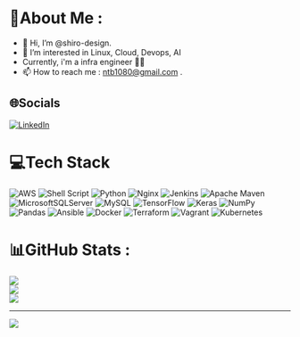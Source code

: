 # 💫About Me :
- 👋 Hi, I’m @shiro-design.
- 👀 I’m interested in  Linux, Cloud, Devops, AI
- Currently, i'm a infra engineer 👨‍💻
- 📫 How to reach me : ntb1080@gmail.com .

## 🌐Socials
[![LinkedIn](https://img.shields.io/badge/LinkedIn-%230077B5.svg?logo=linkedin&logoColor=white)](https://linkedin.com/in/nguyenbn1404) 

# 💻Tech Stack
![AWS](https://img.shields.io/badge/AWS-%23FF9900.svg?style=flat&logo=amazon-aws&logoColor=white) ![Shell Script](https://img.shields.io/badge/shell_script-%23121011.svg?style=flat&logo=gnu-bash&logoColor=white) ![Python](https://img.shields.io/badge/python-3670A0?style=flat&logo=python&logoColor=ffdd54) ![Nginx](https://img.shields.io/badge/nginx-%23009639.svg?style=flat&logo=nginx&logoColor=white) ![Jenkins](https://img.shields.io/badge/jenkins-%232C5263.svg?style=flat&logo=jenkins&logoColor=white) ![Apache Maven](https://img.shields.io/badge/Apache%20Maven-C71A36?style=flat&logo=Apache%20Maven&logoColor=white) ![MicrosoftSQLServer](https://img.shields.io/badge/Microsoft%20SQL%20Sever-CC2927?style=flat&logo=microsoft%20sql%20server&logoColor=white) ![MySQL](https://img.shields.io/badge/mysql-%2300f.svg?style=flat&logo=mysql&logoColor=white) ![TensorFlow](https://img.shields.io/badge/TensorFlow-%23FF6F00.svg?style=flat&logo=TensorFlow&logoColor=white) ![Keras](https://img.shields.io/badge/Keras-%23D00000.svg?style=flat&logo=Keras&logoColor=white) ![NumPy](https://img.shields.io/badge/numpy-%23013243.svg?style=flat&logo=numpy&logoColor=white) ![Pandas](https://img.shields.io/badge/pandas-%23150458.svg?style=flat&logo=pandas&logoColor=white) ![Ansible](https://img.shields.io/badge/ansible-%231A1918.svg?style=flat&logo=ansible&logoColor=white) ![Docker](https://img.shields.io/badge/docker-%230db7ed.svg?style=flat&logo=docker&logoColor=white) ![Terraform](https://img.shields.io/badge/terraform-%235835CC.svg?style=flat&logo=terraform&logoColor=white) ![Vagrant](https://img.shields.io/badge/vagrant-%231563FF.svg?style=flat&logo=vagrant&logoColor=white) ![Kubernetes](https://img.shields.io/badge/kubernetes-%23326ce5.svg?style=flat&logo=kubernetes&logoColor=white)
# 📊GitHub Stats :
![](https://github-readme-stats.vercel.app/api?username=shiro-design&theme=dark&hide_border=false&include_all_commits=false&count_private=false)<br/>
![](https://github-readme-streak-stats.herokuapp.com/?user=shiro-design&theme=dark&hide_border=false)<br/>
![](https://github-readme-stats.vercel.app/api/top-langs/?username=shiro-design&theme=dark&hide_border=false&include_all_commits=false&count_private=false&layout=compact)

---
[![](https://visitcount.itsvg.in/api?id=shiro-design&icon=0&color=5)](https://visitcount.itsvg.in)

